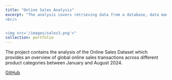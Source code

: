 ```yaml
---
title: "Online Sales Analysis"
excerpt: "The analysis covers retrieving data from a database, data manipulation, visualizations and answering the business questions.
<br/>


<img src='/images/sales3.png'>"
collection: portfolio
---
```


The project contains the analysis of the Online Sales Dataset which provides an overview of global online sales transactions across different product categories between January and August 2024. 
<br/>



[GitHub](https://github.com)

